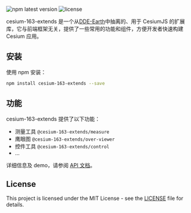 ![npm latest version](https://img.shields.io/npm/v/cesium-extends.svg) ![license](https://img.shields.io/npm/l/cesium-extends)

cesium-163-extends 是一个从[DDE-Earth](https://alpha.deep-time.org/map/#/)中抽离的、用于 CesiumJS 的扩展库，它与前端框架无关，提供了一些常用的功能和组件，方便开发者快速构建 Cesium 应用。

## 安装

使用 npm 安装：

```bash
npm install cesium-163-extends --save
```

## 功能

cesium-163-extends 提供了以下功能：

- 测量工具 `@cesium-163-extends/measure`
- 鹰眼图 `@cesium-163-extends/over-viewer`
- 控件工具 `@cesium-163-extends/control`
- ...

详细信息及 demo，请参阅 [API 文档](https://extends.opendde.com/)。

## License

This project is licensed under the MIT License - see the [LICENSE](LICENSE) file for details.
